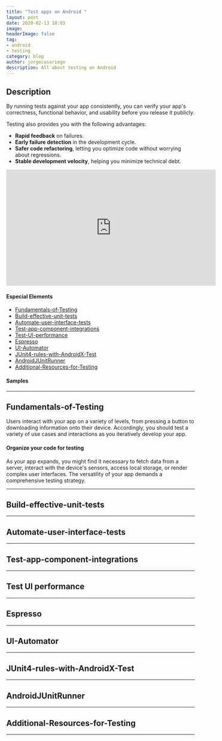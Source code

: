 ```yaml
---
title: "Test apps on Android "
layout: post
date: 2020-02-13 18:03
image: 
headerImage: false
tag:
- android
- testing
category: blog
author: jorgecasariego
description: All about testing on Android
---
```


## Description

By running tests against your app consistently, you can verify your app's correctness, functional behavior, and usability 
before you release it publicly.

Testing also provides you with the following advantages:

- **Rapid feedback** on failures.
- **Early failure detection** in the development cycle.
- **Safer code refactoring**, letting you optimize code without worrying about regressions.
- **Stable development velocity**, helping you minimize technical debt.


<iframe width="560" height="310" src="https://www.youtube.com/watch?v=VJi2vmaQe6w" frameborder="0" allowfullscreen></iframe>


#### Especial Elements
- [Fundamentals-of-Testing](#fundamentals-of-testing)
- [Build-effective-unit-tests](#build-effective-unit-tests)
- [Automate-user-interface-tests](#automate-user-interface-tests)
- [Test-app-component-integrations](#test-app-component-integrations)
- [Test-UI-performance](#test-ui-performance)
- [Espresso](#espresso)
- [UI-Automator](#ui-automator)
- [JUnit4-rules-with-AndroidX-Test](#junit4-rules-with-androidx-test)
- [AndroidJUnitRunner](#androidjunitrunner)
- [Additional-Resources-for-Testing](#additional-resources-for-testing)

#### Samples

---

## Fundamentals-of-Testing

Users interact with your app on a variety of levels, from pressing a button to downloading information onto their device.
Accordingly, you should test a variety of use cases and interactions as you iteratively develop your app.

#### Organize your code for testing
As your app expands, you might find it necessary to fetch data from a server, interact with the device's sensors, access 
local storage, or render complex user interfaces. The versatility of your app demands a comprehensive testing strategy.

---

## Build-effective-unit-tests



---

## Automate-user-interface-tests


---

## Test-app-component-integrations


---

## Test UI performance


---


## Espresso


---

## UI-Automator


---

## JUnit4-rules-with-AndroidX-Test


---

## AndroidJUnitRunner


---

## Additional-Resources-for-Testing


---
